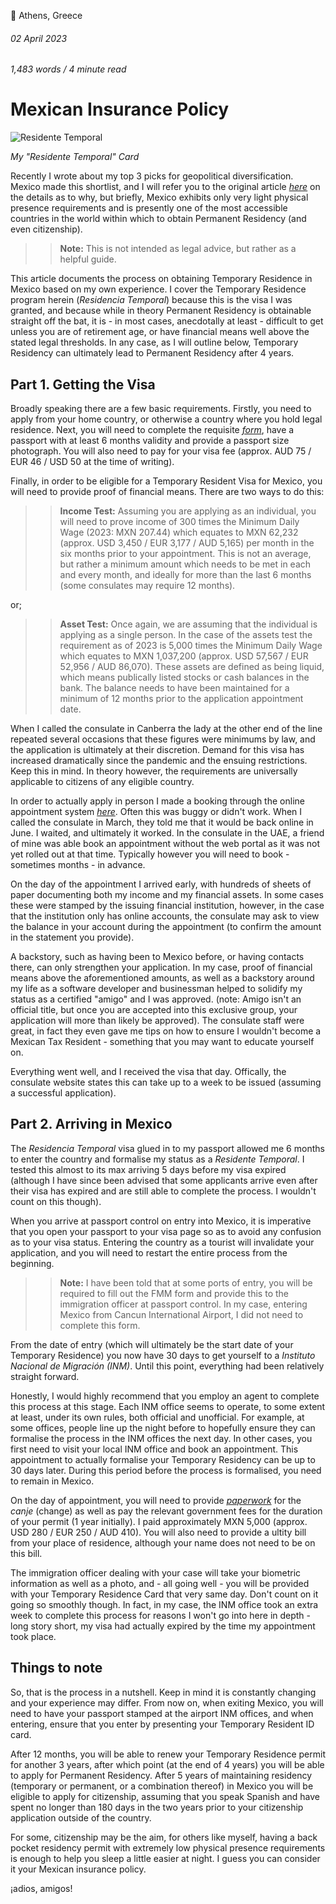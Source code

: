 📍 Athens, Greece

###### 02 April 2023

###### 1,483 words / 4 minute read

# Mexican Insurance Policy

![Residente Temporal](../assets/mexico_001.png)

*My "Residente Temporal" Card*

Recently I wrote about my top 3 picks for geopolitical diversification. Mexico made this shortlist, and I will refer you to the original article [_here_](https://www.radleylewis.com/locations_001.html) on the details as to why, but briefly, Mexico  exhibits only very light physical presence requirements and is presently one of the most accessible countries in the world within which to obtain Permanent Residency (and even citizenship). 

>>**Note:** This is not intended as legal advice, but rather as a helpful guide.

This article documents the process on obtaining Temporary Residence in Mexico based on my own experience. I cover the Temporary Residence program herein (_Residencia Temporal_) because this is the visa I was granted, and because while in theory Permanent Residency is obtainable straight off the bat, it is - in most cases, anecdotally at least - difficult to get unless you are of retirement age, or have financial means well above the stated legal thresholds. In any case, as I will outline below, Temporary Residency can ultimately lead to Permanent Residency after 4 years.

## Part 1. Getting the Visa

Broadly speaking there are a few basic requirements. Firstly, you need to apply from your home country, or otherwise a country where you hold legal residence. Next, you will need to complete the requisite [_form_](https://embamex.sre.gob.mx/australia/images/pdf/solicitudvisaingles.pdf), have a passport with at least 6 months validity and provide a passport size photograph. You will also need to pay for your visa fee (approx. AUD 75 / EUR 46 / USD 50 at the time of writing). 

Finally, in order to be eligible for a Temporary Resident Visa for Mexico, you will need to provide proof of financial means. There are two ways to do this:

>> **Income Test:** Assuming you are applying as an individual, you will need to prove income of 300 times the Minimum Daily Wage (2023: MXN 207.44) which equates to MXN 62,232 (approx. USD 3,450 / EUR 3,177 / AUD 5,165) per month in the six months prior to your appointment. This is not an average, but rather a minimum amount which needs to be met in each and every month, and ideally for more than the last 6 months (some consulates may require 12 months).

or;

>> **Asset Test:** Once again, we are assuming that the individual is applying as a single person. In the case of the assets test the requirement as of 2023 is 5,000 times the Minimum Daily Wage which equates to MXN 1,037,200 (approx. USD 57,567 / EUR 52,956 / AUD 86,070). These assets are defined as being liquid, which means publically listed stocks or cash balances in the bank. The balance needs to have been maintained for a minimum of 12 months prior to the application appointment date. 

When I called the consulate in Canberra the lady at the other end of the line repeated several occasions that these figures were minimums by law, and the application is ultimately at their discretion. Demand for this visa has increased dramatically since the pandemic and the ensuing restrictions. Keep this in mind. In theory however, the requirements are universally applicable to citizens of any eligible country. 

In order to actually apply in person I made a booking through the online appointment system [_here_](https://citas.sre.gob.mx/). Often this was buggy or didn't work. When I called the consulate in March, they told me that it would be back online in June. I waited, and ultimately it worked. In the consulate in the UAE, a friend of mine was able book an appointment without the web portal as it was not yet rolled out at that time. Typically however you will need to book - sometimes months - in advance.

On the day of the appointment I arrived early, with hundreds of sheets of paper documenting both my income and my financial assets. In some cases these were stamped by the issuing financial institution, however, in the case that the institution only has online accounts, the consulate may ask to view the balance in your account during the appointment (to confirm the amount in the statement you provide). 

A backstory, such as having been to Mexico before, or having contacts there, can only strengthen your application. In my case, proof of financial means above the aforementioned amounts, as well as a backstory around my life as a software developer and businessman helped to solidify my status as a certified "amigo" and I was approved. (note: Amigo isn't an official title, but once you are accepted into this exclusive group, your application will more than likely be approved). The consulate staff were great, in fact they even gave me tips on how to ensure I wouldn't become a Mexican Tax Resident - something that you may want to educate yourself on. 

Everything went well, and I received the visa that day. Offically, the consulate website states this can take up to a week to be issued (assuming a successful application). 

## Part 2. Arriving in Mexico

The _Residencia Temporal_ visa glued in to my passport allowed me 6 months to enter the country and formalise my status as a _Residente Temporal_. I tested this almost to its max arriving 5 days before my visa expired (although I have since been advised that some applicants arrive even after their visa has expired and are still able to complete the process. I wouldn't count on this though). 

When you arrive at passport control on entry into Mexico, it is imperative that you open your passport to your visa page so as to avoid any confusion as to your visa status. Entering the country as a tourist will invalidate your application, and you will need to restart the entire process from the beginning. 

>> **Note:** I have been told that at some ports of entry, you will be required to fill out the FMM form and provide this to the immigration officer at passport control. In my case, entering Mexico from Cancun International Airport, I did not need to complete this form.

From the date of entry (which will ultimately be the start date of your Temporary Residence) you now have 30 days to get yourself to a _Instituto Nacional de Migración (INM)_. Until this point, everything had been relatively straight forward. 

Honestly, I would highly recommend that you employ an agent to complete this process at this stage. Each INM office seems to operate, to some extent at least, under its own rules, both official and unofficial.  For example, at some offices, people line up the night before to hopefully ensure they can formalise the process in the INM offices the next day. In other cases, you first need to visit your local INM office and book an appointment. This appointment to actually formalise your Temporary Residency can be up to 30 days later. During this period before the process is formalised, you need to remain in Mexico. 

On the day of appointment, you will need to provide [_paperwork_](https://www.gob.mx/tramites/ficha/expedicion-de-documento-migratorio-por-canje/INM811) for the _canje_ (change) as well as pay the relevant government fees for the duration of your permit (1 year initially). I paid approximately MXN 5,000 (approx. USD 280 / EUR 250 / AUD 410). You will also need to provide a ultity bill from your place of residence, although your name does not need to be on this bill. 

The immigration officer dealing with your case will take your biometric information as well as a photo, and - all going well - you will be provided with your Temporary Residence Card that very same day. Don't count on it going so smoothly though. In fact, in my case, the INM office took an extra week to complete this process for reasons I won't go into here in depth - long story short, my visa had actually expired by the time my appointment took place. 

## Things to note

So, that is the process in a nutshell. Keep in mind it is constantly changing and your experience may differ. From now on, when exiting Mexico, you will need to have your passport stamped at the airport INM offices, and when entering, ensure that you enter by presenting your Temporary Resident ID card. 

After 12 months, you will be able to renew your Temporary Residence permit for another 3 years, after which point (at the end of 4 years) you will be able to apply for Permanent Residency. After 5 years of maintaining residency (temporary or permanent, or a combination thereof) in Mexico you will be eligible to apply for citizenship, assuming that you speak Spanish and have spent no longer than 180 days in the two years prior to your citizenship application outside of the country. 

For some, citizenship may be the aim, for others like myself, having a back pocket residency permit with extremely low physical presence requirements is enough to help you sleep a little easier at night. I guess you can consider it your Mexican insurance policy. 


¡adios, amigos!